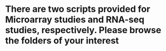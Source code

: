 # There are two scripts provided for Microarray studies and RNA-seq studies, respectively. Please browse the folders of your interest
